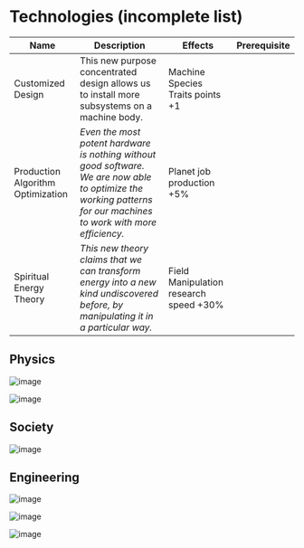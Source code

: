 # Technologies (incomplete list)

| Name  | Description | Effects | Prerequisite |
| ----  | ---- | ---- | ---- |
| Customized Design |This new purpose concentrated design allows us to install more subsystems on a machine body. | Machine Species Traits points +1 |
| Production Algorithm Optimization| _Even the most potent hardware is nothing without good software. We are now able to optimize the working patterns for our machines to work with more efficiency._ | Planet job production +5% |
| Spiritual Energy Theory | _This new theory claims that we can transform energy into a new kind undiscovered before, by manipulating it in a particular way._ | Field Manipulation research speed +30% |

## Physics

![image](https://github.com/user-attachments/assets/e5c2a3b2-eef0-4db6-bcb3-f750770b2e59)

![image](https://github.com/user-attachments/assets/dde8af85-8312-4cd1-b74c-5b9808e590aa)


## Society

![image](https://github.com/user-attachments/assets/fc2d8ea2-0e61-441b-8eeb-6cea950258f7)


## Engineering

![image](https://github.com/user-attachments/assets/f4d28141-014e-45e3-a2b2-ea6e90c987f1)

![image](https://github.com/user-attachments/assets/a6ba6e80-b662-4d61-8a18-53c9aa9551ed)

![image](https://github.com/user-attachments/assets/1df97f18-b44e-48b2-80b3-f09111dc9dcf)
